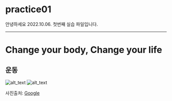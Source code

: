 # practice01

안녕하세요 2022.10.06. 첫번째 실습 파일입니다.

***
 
  <b> Change your body, Change your life</b>
  =====================================
  
  운동
  ------------------------------------


![alt_text](https://sinicropispine.com/wp-content/uploads/2017/05/strengthen-spine.jpg)
![alt_text](https://post.healthline.com/wp-content/uploads/2020/09/Back_Dumbbell_Workout_Weights-1200x628-Facebook-1200x628.jpg)

사진출처: [Google][googlelink]

[googlelink]:http://google.com


